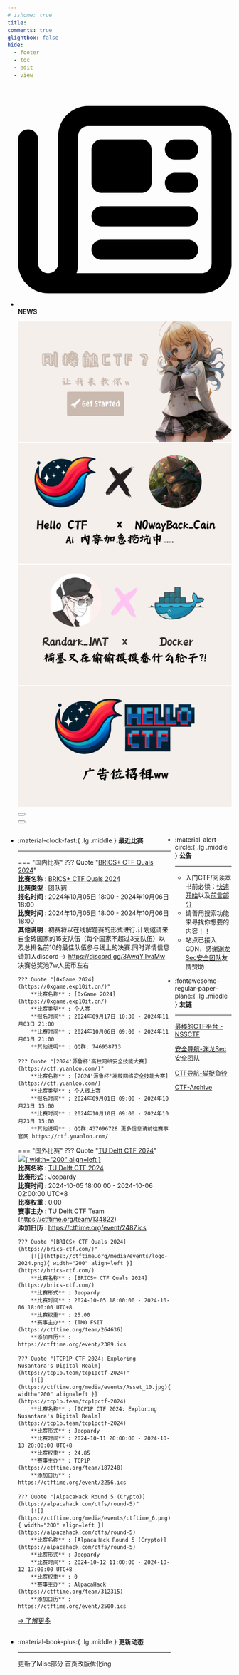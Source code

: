 ```yaml
---
# ishome: true
title: 
comments: true
glightbox: false
hide:
  - footer
  - toc
  - edit
  - view
---
```


<div class="grid cards">
    <ul>
        <li>
            <p><span class="twemoji lg middle"><svg xmlns="http://www.w3.org/2000/svg"
                        viewBox="0 0 512 512"><!--! Font Awesome Free 6.5.1 by @fontawesome - https://fontawesome.com License - https://fontawesome.com/license/free (Icons: CC BY 4.0, Fonts: SIL OFL 1.1, Code: MIT License) Copyright 2023 Fonticons, Inc.-->
                        <path
                            d="M168 80c-13.3 0-24 10.7-24 24v304c0 8.4-1.4 16.5-4.1 24H440c13.3 0 24-10.7 24-24V104c0-13.3-10.7-24-24-24H168zM72 480c-39.8 0-72-32.2-72-72V112c0-13.3 10.7-24 24-24s24 10.7 24 24v296c0 13.3 10.7 24 24 24s24-10.7 24-24V104c0-39.8 32.2-72 72-72h272c39.8 0 72 32.2 72 72v304c0 39.8-32.2 72-72 72H72zm104-344c0-13.3 10.7-24 24-24h96c13.3 0 24 10.7 24 24v80c0 13.3-10.7 24-24 24h-96c-13.3 0-24-10.7-24-24v-80zm200-24h32c13.3 0 24 10.7 24 24s-10.7 24-24 24h-32c-13.3 0-24-10.7-24-24s10.7-24 24-24zm0 80h32c13.3 0 24 10.7 24 24s-10.7 24-24 24h-32c-13.3 0-24-10.7-24-24s10.7-24 24-24zm-176 80h208c13.3 0 24 10.7 24 24s-10.7 24-24 24H200c-13.3 0-24-10.7-24-24s10.7-24 24-24zm0 80h208c13.3 0 24 10.7 24 24s-10.7 24-24 24H200c-13.3 0-24-10.7-24-24s10.7-24 24-24z">
                        </path>
                    </svg></span> <strong>NEWS</strong></p>
            <div class="grid cards">
                <div class="carousel">
                    <div class="carousel-container">
                        <a href="../HC_Start/" target="_blank"><img src="./assets/banner-quickstart.png" /></a>
                        <a href="../HC_AI/" target="_blank"><img src="./assets/banner-update.png" /></a>
                        <a href="https://github.com/CTF-Archives" target="_blank"><img
                                src="./assets/banner-Achieve.png" /></a>
                        <a href="javascript:alert$.next('我很可爱，请给我钱w');"><img
                                src="./assets/Banner-imcutesogivememoney.png" /></a>
                    </div>
                    <!-- 触发 hover 的区域 -->
                    <div class="carousel-hover left">
                        <button class="carousel-btn left" onclick="leftShift()"></button>
                    </div>
                    <div class="carousel-hover right">
                        <button class="carousel-btn right" onclick="rightShift()"></button>
                    </div>
                    <div class="carousel-bottom"></div>
                </div>
            </div>
        </li>
    </ul>
</div>

<div class="grid grid-cols-8 gap-4" style="display: grid;grid-template-columns: 70% 30%;" markdown>

<div class="grid cards" style="display: grid; grid-template-columns: 1fr;" markdown>

<div class="grid cards" markdown>

-   :material-clock-fast:{ .lg .middle } __最近比赛__

    ---
    <!-- 主页赛事展示_开始 -->
    === "国内比赛"
        ??? Quote "[BRICS+ CTF Quals 2024](https://brics-ctf.com/)"  
            **比赛名称** : [BRICS+ CTF Quals 2024](https://brics-ctf.com/)  
            **比赛类型** : 团队赛  
            **报名时间** : 2024年10月05日 18:00 - 2024年10月06日 18:00  
            **比赛时间** : 2024年10月05日 18:00 - 2024年10月06日 18:00  
            **其他说明** : 初赛将以在线解题赛的形式进行.计划邀请来自金砖国家的15支队伍（每个国家不超过3支队伍）以及总排名前10的最佳队伍参与线上的决赛.同时详情信息请加入discord -> https://discord.gg/3AwqYTvaMw 决赛总奖池7w人民币左右  
            
        ??? Quote "[0xGame 2024](https://0xgame.exp10it.cn/)"  
            **比赛名称** : [0xGame 2024](https://0xgame.exp10it.cn/)  
            **比赛类型** : 个人赛  
            **报名时间** : 2024年09月17日 10:30 - 2024年11月03日 21:00  
            **比赛时间** : 2024年10月06日 09:00 - 2024年11月03日 21:00  
            **其他说明** : QQ群: 746958713  
            
        ??? Quote "[2024'源鲁杯'高校网络安全技能大赛](https://ctf.yuanloo.com/)"  
            **比赛名称** : [2024'源鲁杯'高校网络安全技能大赛](https://ctf.yuanloo.com/)  
            **比赛类型** : 个人线上赛  
            **报名时间** : 2024年09月01日 09:00 - 2024年10月23日 15:00  
            **比赛时间** : 2024年10月10日 09:00 - 2024年10月23日 15:00  
            **其他说明** : QQ群:437096728 更多信息请前往赛事官网 https://ctf.yuanloo.com/  
                
    === "国外比赛"
        ??? Quote "[TU Delft CTF 2024](https://ctf.ewi.tudelft.nl/)"  
            [![](https://ctftime.org/media/events/fddd624d58320dba5f40c75a47d72974.jpg){ width="200" align=left }](https://ctf.ewi.tudelft.nl/)  
            **比赛名称** : [TU Delft CTF 2024](https://ctf.ewi.tudelft.nl/)  
            **比赛形式** : Jeopardy  
            **比赛时间** : 2024-10-05 18:00:00 - 2024-10-06 02:00:00 UTC+8  
            **比赛权重** : 0.00  
            **赛事主办** : TU Delft CTF Team (https://ctftime.org/team/134822)  
            **添加日历** : https://ctftime.org/event/2487.ics  
            
        ??? Quote "[BRICS+ CTF Quals 2024](https://brics-ctf.com/)"  
            [![](https://ctftime.org/media/events/logo-2024.png){ width="200" align=left }](https://brics-ctf.com/)  
            **比赛名称** : [BRICS+ CTF Quals 2024](https://brics-ctf.com/)  
            **比赛形式** : Jeopardy  
            **比赛时间** : 2024-10-05 18:00:00 - 2024-10-06 18:00:00 UTC+8  
            **比赛权重** : 25.00  
            **赛事主办** : ITMO FSIT (https://ctftime.org/team/264636)  
            **添加日历** : https://ctftime.org/event/2389.ics  
            
        ??? Quote "[TCP1P CTF 2024: Exploring Nusantara's Digital Realm](https://tcp1p.team/tcp1pctf-2024)"  
            [![](https://ctftime.org/media/events/Asset_10.jpg){ width="200" align=left }](https://tcp1p.team/tcp1pctf-2024)  
            **比赛名称** : [TCP1P CTF 2024: Exploring Nusantara's Digital Realm](https://tcp1p.team/tcp1pctf-2024)  
            **比赛形式** : Jeopardy  
            **比赛时间** : 2024-10-11 20:00:00 - 2024-10-13 20:00:00 UTC+8  
            **比赛权重** : 24.85  
            **赛事主办** : TCP1P (https://ctftime.org/team/187248)  
            **添加日历** : https://ctftime.org/event/2256.ics  
            
        ??? Quote "[AlpacaHack Round 5 (Crypto)](https://alpacahack.com/ctfs/round-5)"  
            [![](https://ctftime.org/media/events/ctftime_6.png){ width="200" align=left }](https://alpacahack.com/ctfs/round-5)  
            **比赛名称** : [AlpacaHack Round 5 (Crypto)](https://alpacahack.com/ctfs/round-5)  
            **比赛形式** : Jeopardy  
            **比赛时间** : 2024-10-12 11:00:00 - 2024-10-12 17:00:00 UTC+8  
            **比赛权重** : 0  
            **赛事主办** : AlpacaHack (https://ctftime.org/team/312315)  
            **添加日历** : https://ctftime.org/event/2500.ics  
            
    <!-- 主页赛事展示_结束 -->
    [→ 了解更多](./Event/)

</div>
  <div class="grid cards" markdown>

-   :material-book-plus:{ .lg .middle } __更新动态__

    ---

    更新了Misc部分 首页改版优化ing

</div>  
</div>
<div class="grid cards" markdown>

<div class="grid cards" markdown>

-   :material-alert-circle:{ .lg .middle } __公告__

    ---

    - 入门CTF/阅读本书前必读：[快速开始](./HC_Start/)以及[前言部分](./HC_Preface/)  
    - 请善用搜索功能来寻找你想要的内容！！
    - 站点已接入 CDN，感谢[渊龙Sec安全团队](https://dh.aabyss.cn)友情赞助

-   :fontawesome-regular-paper-plane:{ .lg .middle } __友链__

    ---

    [最棒的CTF平台 - NSSCTF](https://www.nssctf.cn/)  

    [安全导航-渊龙Sec安全团队](https://dh.aabyss.cn)    

    [CTF导航-猫捉鱼铃](https://ctf.mzy0.com/)

    [CTF-Archive](https://github.com/CTF-Archives)

</div>   

</div>

</div>
